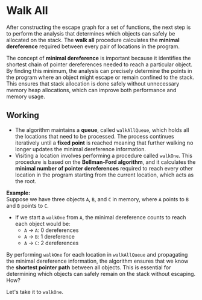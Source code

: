 # Walk All

After constructing the escape graph for a set of functions, the next step is to perform the analysis that determines which objects can safely be allocated on the stack. The **walk all** procedure calculates the **minimal dereference** required between every pair of locations in the program.  

The concept of **minimal dereference** is important because it identifies the shortest chain of pointer dereferences needed to reach a particular object. By finding this minimum, the analysis can precisely determine the points in the program where an object might escape or remain confined to the stack. This ensures that stack allocation is done safely without unnecessary memory heap allocations, which can improve both performance and memory usage.

## Working

- The algorithm maintains a **queue**, called `walkAllQueue`, which holds all the locations that need to be processed. The process continues iteratively until a **fixed point** is reached meaning that further walking no longer updates the minimal dereference information.  
- Visiting a location involves performing a procedure called `walkOne`. This procedure is based on the **Bellman-Ford algorithm**, and it calculates the **minimal number of pointer dereferences** required to reach every other location in the program starting from the current location, which acts as the root.  

**Example:**  
Suppose we have three objects `A`, `B`, and `C` in memory, where `A` points to `B` and `B` points to `C`.  
- If we start a `walkOne` from `A`, the minimal dereference counts to reach each object would be:  
  - `A` → `A`: 0 dereferences  
  - `A` → `B`: 1 dereference  
  - `A` → `C`: 2 dereferences  

By performing `walkOne` for each location in `walkAllQueue` and propagating the minimal dereference information, the algorithm ensures that we know the **shortest pointer path** between all objects. This is essential for determining which objects can safely remain on the stack without escaping. How?

Let's take it to `walkOne`.
